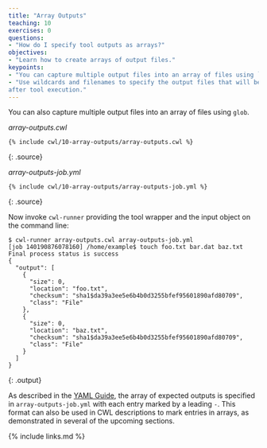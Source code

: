 ```yaml
---
title: "Array Outputs"
teaching: 10
exercises: 0
questions:
- "How do I specify tool outputs as arrays?"
objectives:
- "Learn how to create arrays of output files."
keypoints:
- "You can capture multiple output files into an array of files using `glob`."
- "Use wildcards and filenames to specify the output files that will be returned
after tool execution."
---
```

You can also capture multiple output files into an array of files using `glob`.

*array-outputs.cwl*

~~~
{% include cwl/10-array-outputs/array-outputs.cwl %}
~~~
{: .source}

*array-outputs-job.yml*

~~~
{% include cwl/10-array-outputs/array-outputs-job.yml %}
~~~
{: .source}

Now invoke `cwl-runner` providing the tool wrapper and the input object
on the command line:

~~~
$ cwl-runner array-outputs.cwl array-outputs-job.yml
[job 140190876078160] /home/example$ touch foo.txt bar.dat baz.txt
Final process status is success
{
  "output": [
    {
      "size": 0,
      "location": "foo.txt",
      "checksum": "sha1$da39a3ee5e6b4b0d3255bfef95601890afd80709",
      "class": "File"
    },
    {
      "size": 0,
      "location": "baz.txt",
      "checksum": "sha1$da39a3ee5e6b4b0d3255bfef95601890afd80709",
      "class": "File"
    }
  ]
}
~~~
{: .output}

As described in the [YAML Guide](/yaml#arrays),
the array of expected outputs is specified in `array-outputs-job.yml` with each
entry marked by a leading `-`. This format can also be used in CWL descriptions
to mark entries in arrays, as demonstrated in several of the upcoming sections.

{% include links.md %}
